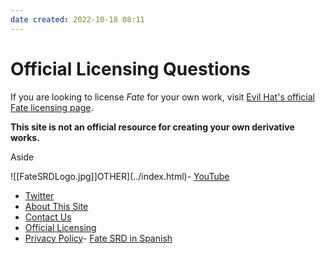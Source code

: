 ```yaml
---
date created: 2022-10-18 08:11
---
```


# Official Licensing Questions

If you are looking to license _Fate_ for your own work, visit [Evil Hat's official Fate licensing page](https://www.faterpg.com/licensing/index9d84.html?from=fate-srd).

**This site is not an official resource for creating your own derivative works.**

Aside

![[FateSRDLogo.jpg]]OTHER](../index.html)- [YouTube](https://www.youtube.com/FateSRD.html)

- [Twitter](https://twitter.com/Fate_SRD.html)
- [About This Site](../about-site/index.html)
- [Contact Us](../contact-us/index.html)
- [Official Licensing](index.html)
- [Privacy Policy](../privacy-policy/index.html)- [Fate SRD in
  Spanish](https://fate.1d12monos.com/index.html)
